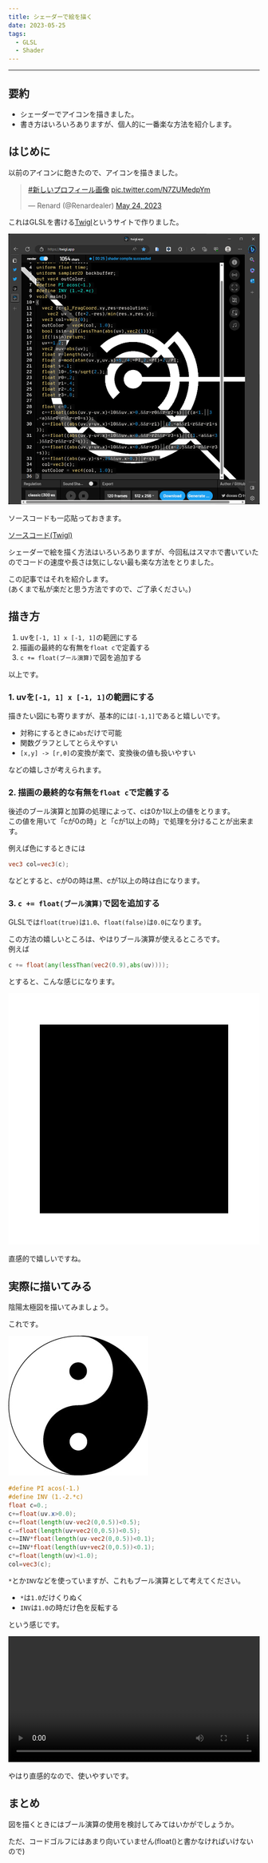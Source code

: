 ```yaml
---
title: シェーダーで絵を描く
date: 2023-05-25
tags: 
  - GLSL
  - Shader
---
```


---

## 要約

- シェーダーでアイコンを描きました。
- 書き方はいろいろありますが、個人的に一番楽な方法を紹介します。

## はじめに

以前のアイコンに飽きたので、アイコンを描きました。

<blockquote class="twitter-tweet"><p lang="qme" dir="ltr"><a href="https://twitter.com/hashtag/%E6%96%B0%E3%81%97%E3%81%84%E3%83%97%E3%83%AD%E3%83%95%E3%82%A3%E3%83%BC%E3%83%AB%E7%94%BB%E5%83%8F?src=hash&amp;ref_src=twsrc%5Etfw">#新しいプロフィール画像</a> <a href="https://t.co/N7ZUMedpYm">pic.twitter.com/N7ZUMedpYm</a></p>&mdash; Renard (@Renardealer) <a href="https://twitter.com/Renardealer/status/1661305087174770688?ref_src=twsrc%5Etfw">May 24, 2023</a></blockquote> <script async src="https://platform.twitter.com/widgets.js" charset="utf-8"></script>

これはGLSLを書ける[Twigl](https://twigl.app/)というサイトで作りました。

![](./2023-05-25/0.png)

ソースコードも一応貼っておきます。

[ソースコード(Twigl)](https://twigl.app?ol=true&ss=-NWDOSuLyOP4dZCkAaZo)

シェーダーで絵を描く方法はいろいろありますが、今回私はスマホで書いていたのでコードの速度や長さは気にしない最も楽な方法をとりました。

この記事ではそれを紹介します。\
(あくまで私が楽だと思う方法ですので、ご了承ください。)


## 描き方

1. uvを`[-1, 1] x [-1, 1]`の範囲にする
2. 描画の最終的な有無を`float c`で定義する
3. `c += float(ブール演算)`で図を追加する

以上です。

### 1. uvを`[-1, 1] x [-1, 1]`の範囲にする

描きたい図にも寄りますが、基本的には`[-1,1]`であると嬉しいです。

- 対称にするときに`abs`だけで可能
- 関数グラフとしてとらえやすい
- `[x,y] -> [r,θ]`の変換が楽で、変換後の値も扱いやすい

などの嬉しさが考えられます。

### 2. 描画の最終的な有無を`float c`で定義する

後述のブール演算と加算の処理によって、cは0か1以上の値をとります。\
この値を用いて「cが0の時」と「cが1以上の時」で処理を分けることが出来ます。

例えば色にするときには
```glsl
vec3 col=vec3(c);
```
などとすると、cが0の時は黒、cが1以上の時は白になります。

### 3. `c += float(ブール演算)`で図を追加する

GLSLでは`float(true)`は`1.0`、`float(false)`は`0.0`になります。

この方法の嬉しいところは、やはりブール演算が使えるところです。\
例えば
```glsl
c += float(any(lessThan(vec2(0.9),abs(uv))));
```
とすると、こんな感じになります。

![](./2023-05-25/1.png)

直感的で嬉しいですね。

## 実際に描いてみる

陰陽太極図を描いてみましょう。

これです。

![](./2023-05-25/2.jpg)

```glsl
#define PI acos(-1.)
#define INV (1.-2.*c)
float c=0.;
c+=float(uv.x>0.0);
c+=float(length(uv-vec2(0,0.5))<0.5);
c-=float(length(uv+vec2(0,0.5))<0.5);
c+=INV*float(length(uv-vec2(0,0.5))<0.1);
c+=INV*float(length(uv+vec2(0,0.5))<0.1);
c*=float(length(uv)<1.0);
col=vec3(c);
```

`*`とか`INV`などを使っていますが、これもブール演算として考えてください。
- `*`は`1.0`だけくりぬく
- `INV`は`1.0`の時だけ色を反転する

という感じです。

<video src="./2023-05-25/0.mp4" controls style='width: 100%;height: auto;'></video>

やはり直感的なので、使いやすいです。

## まとめ

図を描くときにはブール演算の使用を検討してみてはいかがでしょうか。

ただ、コードゴルフにはあまり向いていません(float()と書かなければいけないので)